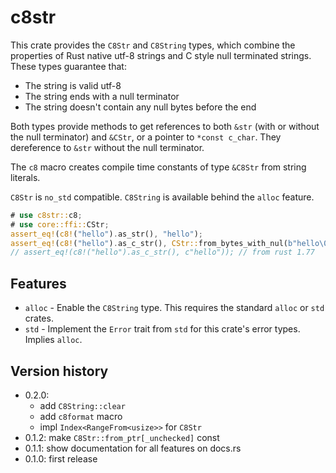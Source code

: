# c8str

This crate provides the `C8Str` and `C8String` types, which combine the properties
of Rust native utf-8 strings and C style null terminated strings. These types guarantee that:

- The string is valid utf-8
- The string ends with a null terminator
- The string doesn't contain any null bytes before the end

Both types provide methods to get references to both `&str` (with or without the null
terminator) and `&CStr`, or a pointer to `*const c_char`. They dereference to `&str`
without the null terminator.

The `c8` macro creates compile time constants of type `&C8Str` from string literals.

`C8Str` is `no_std` compatible. `C8String` is available behind the `alloc` feature.

```rust
# use c8str::c8;
# use core::ffi::CStr;
assert_eq!(c8!("hello").as_str(), "hello");
assert_eq!(c8!("hello").as_c_str(), CStr::from_bytes_with_nul(b"hello\0").unwrap());
// assert_eq!(c8!("hello").as_c_str(), c"hello")); // from rust 1.77
```

## Features

- `alloc` - Enable the `C8String` type. This requires the standard `alloc` or `std` crates.
- `std` - Implement the `Error` trait from `std` for this crate's error types. Implies `alloc`.

## Version history

- 0.2.0:
  - add `C8String::clear`
  - add `c8format` macro
  - impl `Index<RangeFrom<usize>>` for `C8Str`
- 0.1.2: make `C8Str::from_ptr[_unchecked]` const
- 0.1.1: show documentation for all features on docs.rs
- 0.1.0: first release
